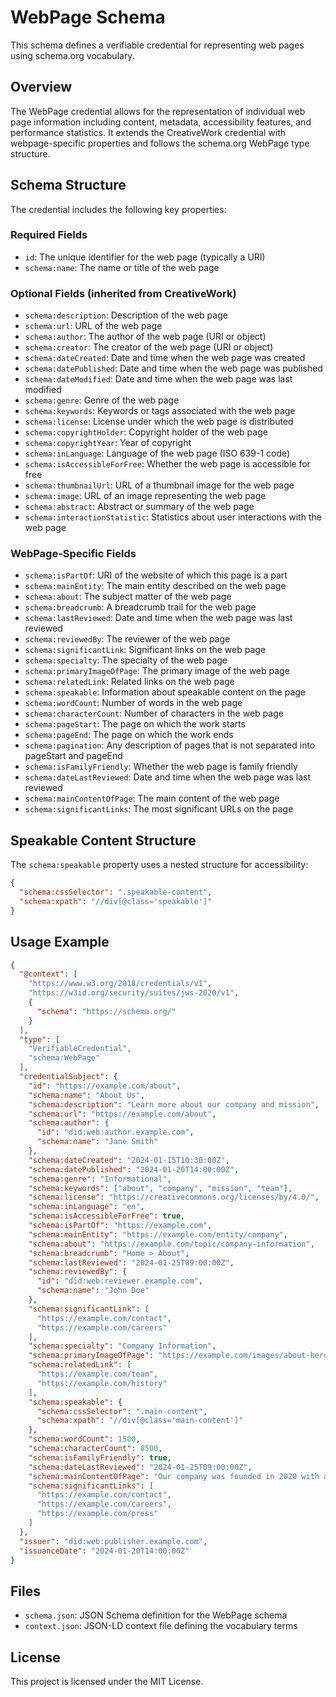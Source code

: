 # WebPage Schema

This schema defines a verifiable credential for representing web pages using schema.org vocabulary.

## Overview

The WebPage credential allows for the representation of individual web page information including content, metadata, accessibility features, and performance statistics. It extends the CreativeWork credential with webpage-specific properties and follows the schema.org WebPage type structure.

## Schema Structure

The credential includes the following key properties:

### Required Fields
- `id`: The unique identifier for the web page (typically a URI)
- `schema:name`: The name or title of the web page

### Optional Fields (inherited from CreativeWork)
- `schema:description`: Description of the web page
- `schema:url`: URL of the web page
- `schema:author`: The author of the web page (URI or object)
- `schema:creator`: The creator of the web page (URI or object)
- `schema:dateCreated`: Date and time when the web page was created
- `schema:datePublished`: Date and time when the web page was published
- `schema:dateModified`: Date and time when the web page was last modified
- `schema:genre`: Genre of the web page
- `schema:keywords`: Keywords or tags associated with the web page
- `schema:license`: License under which the web page is distributed
- `schema:copyrightHolder`: Copyright holder of the web page
- `schema:copyrightYear`: Year of copyright
- `schema:inLanguage`: Language of the web page (ISO 639-1 code)
- `schema:isAccessibleForFree`: Whether the web page is accessible for free
- `schema:thumbnailUrl`: URL of a thumbnail image for the web page
- `schema:image`: URL of an image representing the web page
- `schema:abstract`: Abstract or summary of the web page
- `schema:interactionStatistic`: Statistics about user interactions with the web page

### WebPage-Specific Fields
- `schema:isPartOf`: URI of the website of which this page is a part
- `schema:mainEntity`: The main entity described on the web page
- `schema:about`: The subject matter of the web page
- `schema:breadcrumb`: A breadcrumb trail for the web page
- `schema:lastReviewed`: Date and time when the web page was last reviewed
- `schema:reviewedBy`: The reviewer of the web page
- `schema:significantLink`: Significant links on the web page
- `schema:specialty`: The specialty of the web page
- `schema:primaryImageOfPage`: The primary image of the web page
- `schema:relatedLink`: Related links on the web page
- `schema:speakable`: Information about speakable content on the page
- `schema:wordCount`: Number of words in the web page
- `schema:characterCount`: Number of characters in the web page
- `schema:pageStart`: The page on which the work starts
- `schema:pageEnd`: The page on which the work ends
- `schema:pagination`: Any description of pages that is not separated into pageStart and pageEnd
- `schema:isFamilyFriendly`: Whether the web page is family friendly
- `schema:dateLastReviewed`: Date and time when the web page was last reviewed
- `schema:mainContentOfPage`: The main content of the web page
- `schema:significantLinks`: The most significant URLs on the page

## Speakable Content Structure

The `schema:speakable` property uses a nested structure for accessibility:

```json
{
  "schema:cssSelector": ".speakable-content",
  "schema:xpath": "//div[@class='speakable']"
}
```

## Usage Example

```json
{
  "@context": [
    "https://www.w3.org/2018/credentials/v1",
    "https://w3id.org/security/suites/jws-2020/v1",
    {
      "schema": "https://schema.org/"
    }
  ],
  "type": [
    "VerifiableCredential",
    "schema:WebPage"
  ],
  "credentialSubject": {
    "id": "https://example.com/about",
    "schema:name": "About Us",
    "schema:description": "Learn more about our company and mission",
    "schema:url": "https://example.com/about",
    "schema:author": {
      "id": "did:web:author.example.com",
      "schema:name": "Jane Smith"
    },
    "schema:dateCreated": "2024-01-15T10:30:00Z",
    "schema:datePublished": "2024-01-20T14:00:00Z",
    "schema:genre": "Informational",
    "schema:keywords": ["about", "company", "mission", "team"],
    "schema:license": "https://creativecommons.org/licenses/by/4.0/",
    "schema:inLanguage": "en",
    "schema:isAccessibleForFree": true,
    "schema:isPartOf": "https://example.com",
    "schema:mainEntity": "https://example.com/entity/company",
    "schema:about": "https://example.com/topic/company-information",
    "schema:breadcrumb": "Home > About",
    "schema:lastReviewed": "2024-01-25T09:00:00Z",
    "schema:reviewedBy": {
      "id": "did:web:reviewer.example.com",
      "schema:name": "John Doe"
    },
    "schema:significantLink": [
      "https://example.com/contact",
      "https://example.com/careers"
    ],
    "schema:specialty": "Company Information",
    "schema:primaryImageOfPage": "https://example.com/images/about-hero.jpg",
    "schema:relatedLink": [
      "https://example.com/team",
      "https://example.com/history"
    ],
    "schema:speakable": {
      "schema:cssSelector": ".main-content",
      "schema:xpath": "//div[@class='main-content']"
    },
    "schema:wordCount": 1500,
    "schema:characterCount": 8500,
    "schema:isFamilyFriendly": true,
    "schema:dateLastReviewed": "2024-01-25T09:00:00Z",
    "schema:mainContentOfPage": "Our company was founded in 2020 with a mission to...",
    "schema:significantLinks": [
      "https://example.com/contact",
      "https://example.com/careers",
      "https://example.com/press"
    ]
  },
  "issuer": "did:web:publisher.example.com",
  "issuanceDate": "2024-01-20T14:00:00Z"
}
```

## Files

- `schema.json`: JSON Schema definition for the WebPage schema
- `context.json`: JSON-LD context file defining the vocabulary terms

## License

This project is licensed under the MIT License. 